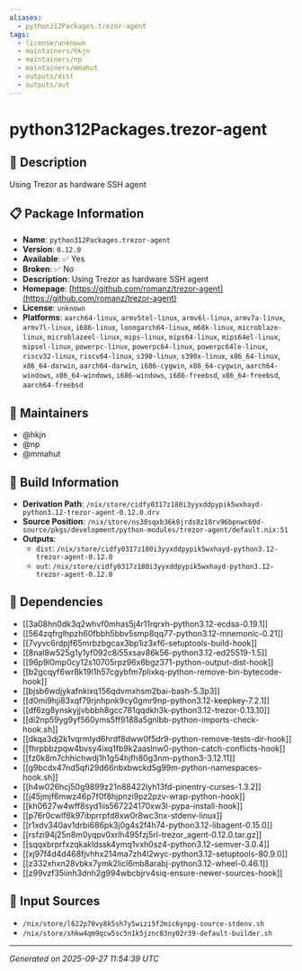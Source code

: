 ```yaml
---
aliases:
  - python312Packages.trezor-agent
tags:
  - license/unknown
  - maintainers/hkjn
  - maintainers/np
  - maintainers/mmahut
  - outputs/dist
  - outputs/out
---
```


# python312Packages.trezor-agent

## 📝 Description

Using Trezor as hardware SSH agent

## 📋 Package Information

- **Name**: `python312Packages.trezor-agent`
- **Version**: `0.12.0`
- **Available**: ✅ Yes
- **Broken**: ✅ No
- **Description**: Using Trezor as hardware SSH agent
- **Homepage**: [https://github.com/romanz/trezor-agent](https://github.com/romanz/trezor-agent)
- **License**: `unknown`
- **Platforms**: `aarch64-linux`, `armv5tel-linux`, `armv6l-linux`, `armv7a-linux`, `armv7l-linux`, `i686-linux`, `loongarch64-linux`, `m68k-linux`, `microblaze-linux`, `microblazeel-linux`, `mips-linux`, `mips64-linux`, `mips64el-linux`, `mipsel-linux`, `powerpc-linux`, `powerpc64-linux`, `powerpc64le-linux`, `riscv32-linux`, `riscv64-linux`, `s390-linux`, `s390x-linux`, `x86_64-linux`, `x86_64-darwin`, `aarch64-darwin`, `i686-cygwin`, `x86_64-cygwin`, `aarch64-windows`, `x86_64-windows`, `i686-windows`, `i686-freebsd`, `x86_64-freebsd`, `aarch64-freebsd`
## 👥 Maintainers

- @hkjn
- @np
- @mmahut


## 🔧 Build Information

- **Derivation Path**: `/nix/store/cidfy0317z180i3yyxddpypik5wxhayd-python3.12-trezor-agent-0.12.0.drv`
- **Source Position**: `/nix/store/ns30sqxb36k8jrds8z18rv96bpnwc60d-source/pkgs/development/python-modules/trezor-agent/default.nix:51`
- **Outputs**:
  - `dist`:  `/nix/store/cidfy0317z180i3yyxddpypik5wxhayd-python3.12-trezor-agent-0.12.0`
  - `out`:  `/nix/store/cidfy0317z180i3yyxddpypik5wxhayd-python3.12-trezor-agent-0.12.0`

## 🔗 Dependencies

- [[3a08hn0dk3q2whvf0mhas5j4r11rqrxh-python3.12-ecdsa-0.19.1]]
- [[564zqfrglhpzh60fbbh5bbv5smp8qq77-python3.12-mnemonic-0.21]]
- [[7vyvc6rdpjf65mrbzbgcax3bp1iz3xf6-setuptools-build-hook]]
- [[8nal8w525g1y1yf092c8i55xsav86k56-python3.12-ed25519-1.5]]
- [[96p9l0mp0cy12s10705rpz96x6bgz371-python-output-dist-hook]]
- [[b2gcqyf6wr8k19l1h57cgybfm7plixkq-python-remove-bin-bytecode-hook]]
- [[bjsb6wdjykafnkixq156qdvmxhsm2bai-bash-5.3p3]]
- [[d0mi9hji83xqf79rjnhpnk9cy0gmr9np-python3.12-keepkey-7.2.1]]
- [[df6zg8ynskyjjvbbbh8gcc781qqdkh3k-python3.12-trezor-0.13.10]]
- [[di2np59yg9yf560yms5ff9188a5gnlbb-python-imports-check-hook.sh]]
- [[dkqa3dj2k1vqrmlyd6hrdf8dww0f5dr9-python-remove-tests-dir-hook]]
- [[fhrpbbzpqw4bvsy4ixq1fb9k2aaslnw0-python-catch-conflicts-hook]]
- [[fz0k8m7chhichwdj1h1g54hjfh80g3nm-python3-3.12.11]]
- [[g9bcdx47nd5qfi29d66nbxbwckd5g99m-python-namespaces-hook.sh]]
- [[h4w026hcj50g9899z21n88422lyh13fd-pinentry-curses-1.3.2]]
- [[j45jmjf6mwz46p7f0f8hjpnzi9pz2pzv-wrap-python-hook]]
- [[kh0627w4wff8syd1iis567224170xw3l-pypa-install-hook]]
- [[p76r0cwlf6k97ibprrpfd8xw0r8wc3nx-stdenv-linux]]
- [[r1xdv340av1drbi686pk3j0g4s2f4h74-python3.12-libagent-0.15.0]]
- [[rsfzi94j25n8m0yqpv0xrlh495fzj5rl-trezor_agent-0.12.0.tar.gz]]
- [[sqqxbrprfxzqkakldssk4ymq1vxh0sz4-python3.12-semver-3.0.4]]
- [[xj97f4d4d468fjvhhx214ma7zh4l2wyc-python3.12-setuptools-80.9.0]]
- [[z332xhxn28vbkx7ymk2licl6mb8arabj-python3.12-wheel-0.46.1]]
- [[z99vzf35iinh3dnh2g994wbcbjrv4siq-ensure-newer-sources-hook]]

## 📁 Input Sources

- `/nix/store/l622p70vy8k5sh7y5wizi5f2mic6ynpg-source-stdenv.sh`
- `/nix/store/shkw4qm9qcw5sc5n1k5jznc83ny02r39-default-builder.sh`

---
*Generated on 2025-09-27 11:54:39 UTC*
